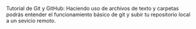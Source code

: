 Tutorial de Git y GitHub:
    Haciendo uso de archivos de texto y carpetas podrás entender el funcionamiento básico de git
    y subir tu repositorio local a un sevicio remoto.